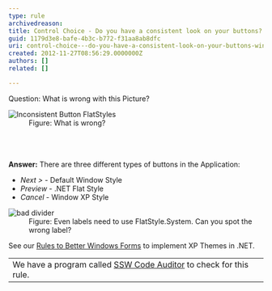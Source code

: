 ```yaml
---
type: rule
archivedreason: 
title: Control Choice - Do you have a consistent look on your buttons? (Windows Forms Only)
guid: 1179d3e8-bafe-4b3c-b772-f31aa8ab8dfc
uri: control-choice---do-you-have-a-consistent-look-on-your-buttons-windows-forms-only
created: 2012-11-27T08:56:29.0000000Z
authors: []
related: []

---
```



<div>Question&#58; What is wrong with this Picture?</div>
<dl class="image"><dt><img alt="Inconsistent Button FlatStyles" src="http&#58;//www.ssw.com.au/ssw/Standards/Rules/Images/InconsistentButtonStyles.jpg" /></dt>
<dd>Figure&#58; What is wrong?</dd></dl>
<br><excerpt class='endintro'></excerpt><br>
​<div><strong>Answer&#58;</strong> There are three different types of buttons in the Application&#58;</div>
<ul><li><em>Next &gt;</em> - Default Window Style</li>
<li><em>Preview</em> - .NET Flat Style</li>
<li><em>Cancel</em> - Window XP Style</li></ul>
<dl class="image"><dt><img alt="bad divider" src="http&#58;//www.ssw.com.au/ssw/Standards/Rules/Images/BadDivider.gif" /></dt>
<dd>Figure&#58; Even labels need to use FlatStyle.System. Can you spot the wrong label?</dd></dl>
<div>See our <a href="http&#58;//www.ssw.com.au/ssw/Standards/Rules/RulesToBetterWindowsForms.aspx#XPThemes">Rules to Better Windows Forms</a> to implement XP Themes in .NET.</div>
<table class="clsSSWProductTable" cellspacing="2" summary="Code Auditor" cellpadding="2"><tbody><tr><td>We have a program called <a href="http&#58;//www.ssw.com.au/ssw/CodeAuditor/Rules.aspx#ConsistentButtonStyle">SSW Code Auditor</a> to check for this rule.</td></tr></tbody></table>



